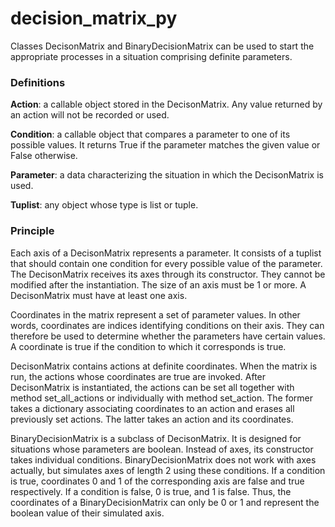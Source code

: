 # decision_matrix_py

Classes DecisonMatrix and BinaryDecisionMatrix can be used to start the
appropriate processes in a situation comprising definite parameters.

### Definitions

**Action**: a callable object stored in the DecisonMatrix. Any value returned by
an action will not be recorded or used.

**Condition**: a callable object that compares a parameter to one of its possible
values. It returns True if the parameter matches the given value or False otherwise.

**Parameter**: a data characterizing the situation in which the DecisonMatrix
is used.

**Tuplist**: any object whose type is list or tuple.

### Principle

Each axis of a DecisonMatrix represents a parameter. It consists of a tuplist
that should contain one condition for every possible value of the parameter.
The DecisonMatrix receives its axes through its constructor. They cannot be
modified after the instantiation. The size of an axis must be 1 or more.
A DecisonMatrix must have at least one axis.

Coordinates in the matrix represent a set of parameter values. In other words,
coordinates are indices identifying conditions on their axis. They can therefore
be used to determine whether the parameters have certain values. A coordinate is
true if the condition to which it corresponds is true.

DecisonMatrix contains actions at definite coordinates. When the matrix is run,
the actions whose coordinates are true are invoked. After DecisonMatrix is
instantiated, the actions can be set all together with method set_all_actions
or individually with method set_action. The former takes a dictionary associating
coordinates to an action and erases all previously set actions. The latter takes
an action and its coordinates.

BinaryDecisionMatrix is a subclass of DecisonMatrix. It is designed for situations
whose parameters are boolean. Instead of axes, its constructor takes individual
conditions. BinaryDecisionMatrix does not work with axes actually, but simulates
axes of length 2 using these conditions. If a condition is true, coordinates 0
and 1 of the corresponding axis are false and true respectively. If a condition
is false, 0 is true, and 1 is false. Thus, the coordinates of a BinaryDecisionMatrix
can only be 0 or 1 and represent the boolean value of their simulated axis.